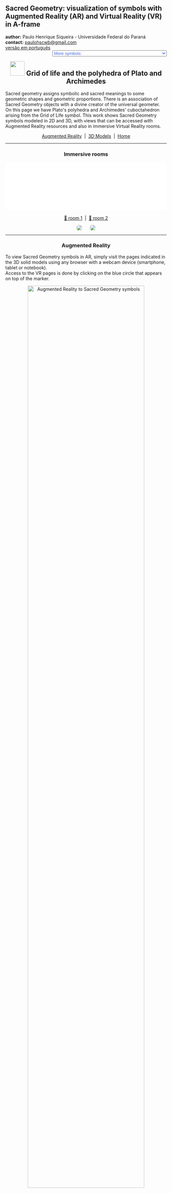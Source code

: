 <link rel="stylesheet" href="../scripts/style.css">
<meta charset="utf-8">
<link rel="icon" type="image/png" href="vr/salas/imagens/icone.png">
<h2>Sacred Geometry: visualization of symbols with Augmented Reality (AR) and Virtual Reality (VR) in A-frame</h2>
 <b>author:</b> Paulo Henrique Siqueira - Universidade Federal do Paraná
 <br><b>contact:</b> <a href="#">paulohscwb@gmail.com</a>
 <br><a href="https://paulohscwb.github.io/SacredGeometry/grid/pt-br/">versão em português</a>
 <form style="margin: 0 auto; float:right; text-align:right; width:100%; margin-bottom:15px;">
	<select id="url" onchange="urlHandler(this.value)" style="color:royalblue;">
		<option disabled selected value>More symbols:</option>
		<option value="../symbols/">Sacred Geometry symbols</option>
		<option value="../flower/">Flower of life and the polyhedra of Plato and Archimedes</option>
		<option value="../fruit/">Fruit of life and the polyhedra of Plato and Archimedes</option>
		<option disabled value="../grid/">Grid of life and the polyhedra of Plato and Archimedes</option>
		<!--<option value="../metatron/">Metatron and the polyhedra of Plato and Archimedes</option>-->
	</select>
</form>
<script>
function urlHandler(value) {                               
    window.location.assign(`${value}`);
}
</script>

<p id="p1"></p>
  <h2 align="center"><img src="vr/salas/imagens/icone.png" style="margin-bottom:-10px" width="45"> Grid of life and the polyhedra of Plato and Archimedes</h2>
Sacred geometry assigns symbolic and sacred meanings to some geometric shapes and geometric proportions. There is an association of Sacred Geometry objects with a divine creator of the universal geometer. On this page we have Plato's polyhedra and Archimedes' cuboctahedron arising from the Grid of Life symbol.
This work shows Sacred Geometry symbols modeled in 2D and 3D, with views that can be accessed with Augmented Reality resources and also in immersive Virtual Reality rooms.

<p align="center"><a href="#ra">Augmented Reality</a><span>&nbsp;&nbsp;|&nbsp;&nbsp;</span><a href="#m3d">3D Models</a><span>&nbsp;&nbsp;|&nbsp;&nbsp;</span><a href="../">Home</a></p>
  <hr>
 <h3 align="center">Immersive rooms</h3>
  <div class="embed-container"><iframe width="100%" src="sala1.htm" title="Sala Imersiva dos símbolos da Geometria Sagrada" frameborder="0" loading="lazy"></iframe></div>
  <p align="center"><a href="sala1.htm" target="_blank">&#x1f517; room 1</a><span>&nbsp;&nbsp;|&nbsp;&nbsp;</span><a href="sala2.htm" target="_blank">&#x1f517; room 2</a></p>
  <p align="center"><img src="vr/salas/videos/geomSagrada5.gif" style="max-width: 47%; border-radius:5px; margin-right:5%" loading="lazy"/><img src="vr/salas/videos/geomSagrada6.gif" style="max-width: 47%; border-radius:5px" loading="lazy"/></p>
  <hr>
  <h3 id="ra" align="center">Augmented Reality</h3>
  To view Sacred Geometry symbols in AR, simply visit the pages indicated in the 3D solid models using any browser with a webcam device (smartphone, tablet or notebook).
<br>Access to the VR pages is done by clicking on the blue circle that appears on top of the marker.
<p align="center"><img style="border-radius:7px;" alt="Augmented Reality to Sacred Geometry symbols" src="ar/example.png" width="85%"></p>
<hr>
<h3 id="m3d" align="center">3D models</h3>
<iframe width="560" height="315" style="max-width:100%" src="https://www.youtube.com/embed/videoseries?list=PLy0I_lGW8HxVJx0ZNW6Uxk3XaE3vNuT9q" title="YouTube video player" frameborder="0" allow="accelerometer; autoplay; clipboard-write; encrypted-media; gyroscope; picture-in-picture; web-share" allowfullscreen></iframe>
<h4>1. Grid of life - tetrahedron</h4>
<a href="vr/GridOfLife2d_tetrahedron.htm" target="_blank" title="3D model" class="fotoA"><img src="ar/46A.png" class="foto" alt="Grid of life - tetrahedron"></a><img src="ar/46.png" class="qr">
 <br><br><br>Plato conceived the world as being composed of four basic elements: Earth, Fire, Air and Water. Furthermore, Plato established a mystical association between these elements and the Platonic solids. Thus, the tetrahedron is associated with Fire and corresponds to the first circumference of the Seed of Life symbol. The vertices of the regular tetrahedron appear on some intersections of the Grid of Life symbol lines.
 <br><br>
  <a href="ra.html" class="raAR" title="Augmented reality" target="_blank"></a>
 <hr>
<h4>2. Grid of life - cube</h4>
<a href="vr/GridOfLife2d_cube.htm" target="_blank" title="3D model" class="fotoA"><img src="ar/47A.png" class="foto" alt="Grid of life - cube"></a><img src="ar/47.png" class="qr">
 <br><br><br>According to Plato's mystical correspondence, the cube is associated with the Earth and corresponds to the second circumference of the Seed of Life symbol. The vertices of the cube appear on some intersections of the Grid of Life symbol lines.
 <br><br>
 <a href="ra.html" class="raAR" title="Augmented reality" target="_blank"></a>
<hr>
<h4>3. Grid of life - octahedron</h4>
<a href="vr/GridOfLife2d_octahedron.htm" target="_blank" title="3D model" class="fotoA"><img src="ar/48A.png" class="foto" alt="Grid of life - octahedron"></a><img src="ar/48.png" class="qr">
 <br><br><br>According to Plato's mystical correspondence, the octahedron is associated with Air and corresponds to the third circumference of the Seed of Life symbol. The vertices of the regular octahedron appear on some intersections of the Grid of Life symbol lines.
 <br><br>
 <a href="ra.html" class="raAR" title="Augmented reality" target="_blank"></a>
 <hr>
<h4>4. Grid of life - icosahedron</h4>
<a href="vr/GridOfLife2d_icosahedron.htm" target="_blank" title="3D model" class="fotoA"><img src="ar/49A.png" class="foto" alt="Grid of life - icosahedron"></a><img src="ar/49.png" class="qr">
 <br><br><br>According to Plato's mystical correspondence, the icosahedron is associated with Water and corresponds to the fourth circumference of the Seed of Life symbol. The vertices of the regular icosahedron appear overlapping or correspondingly associated with some intersections of the Grid of Life symbol lines.
 <br><br>
 <a href="ra.html" class="raAR" title="Augmented reality" target="_blank"></a>
<hr>
<h4>5. Grid of life - dodecahedron</h4>
<a href="vr/GridOfLife2d_dodecahedron.htm" target="_blank" title="3D model" class="fotoA"><img src="ar/50A.png" class="foto" alt="Grid of life - dodecahedron"></a><img src="ar/50.png" class="qr">
 <br><br><br>According to Plato's mystical correspondence, the dodecahedron is associated with the Universe and corresponds to the fifth circumference of the Seed of Life symbol. The vertices of the regular dodecahedron appear overlapping or correspondingly associated with some intersections of the Grid of Life symbol lines.
 <br><br>
  <a href="ra.html" class="raAR" title="Augmented reality" target="_blank"></a>
 <hr>
<h4>6. Grid of life - star tetrahedron</h4>
<a href="vr/GridOfLife2d_tetrahedronStar.htm" target="_blank" title="3D model" class="fotoA"><img src="ar/51A.png" class="foto" alt="Grid of life - star tetrahedron"></a><img src="ar/51.png" class="qr">
 <br><br><br>The Merkabah or Star tetrahedron or Star of Davi is the geometric figure that represents male and female energy  Heaven and Earth. The Star tetrahedron corresponds to the sixth circumference of the Seed of Life symbol and the vertices of this solid appear overlapping with some intersections of the Grid of Life symbol lines.
 <br><br>
 <a href="ra.html" class="raAR" title="Augmented reality" target="_blank"></a>
 <hr>
<h4>7. Grid of life - cuboctahedron</h4>
<a href="vr/GridOfLife2d_cuboctahedron.htm" target="_blank" title="3D model" class="fotoA"><img src="ar/52A.png" class="foto" alt="Grid of life - cuboctahedron"></a><img src="ar/52.png" class="qr">
 <br><br><br>The Archimedes cuboctahedron represents the Energy Vector of Equilibrium. The cuboctahedron corresponds to the seventh circumference of the Seed of Life symbol and the vertices of this solid appear overlapping or in correspondence with some intersections of the Grid of Life symbol lines.
 <br><br>
  <a href="ra.html" class="raAR" title="Augmented reality" target="_blank"></a>
 <hr>
<h4>8. Grid of Life 3D - cuboctahedron v1</h4>
<a href="vr/GridOfLife3d_v2_cuboctahedron.htm" target="_blank" title="3D model" class="fotoA"><img src="ar/60A.png" class="foto" alt="Grid of Life 3D"></a><img src="ar/60.png" class="qr">
 <br><br><br>In this representation we have the 3D model of the Grid of Life symbol built with 3 rotations around one of the symbols. Joining the intersections of the external lines, we obtain an Archimedean cuboctahedron.
 <br><br>
 <a href="ra.html" class="raAR" title="Augmented reality" target="_blank"></a>
 <hr>
 <h4>9. Grid of life 3D - tetrahedron</h4>
<a href="vr/GridOfLife3d_tetrahedron.htm" target="_blank" title="3D model" class="fotoA"><img src="ar/53A.png" class="foto" alt="Grid of life - tetrahedron"></a><img src="ar/53.png" class="qr">
 <br><br><br>The vertices of the regular tetrahedron appear at some intersections of the Grid of Life symbol lines. In the 3D representation, the tetrahedron is inscribed with the Grid of Life symbol.
 <br><br>
  <a href="ra1.html" class="raAR" title="Augmented reality" target="_blank"></a>
 <hr>
<h4>10. Grid of life 3D - cube</h4>
<a href="vr/GridOfLife3d_cube.htm" target="_blank" title="3D model" class="fotoA"><img src="ar/54A.png" class="foto" alt="Grid of life - cube"></a><img src="ar/54.png" class="qr">
 <br><br><br>The vertices of the cube appear at some intersections of the Grid of Life symbol lines. In the 3D representation, the cube is inscribed with the Grid of Life symbol.
 <br><br>
 <a href="ra1.html" class="raAR" title="Augmented reality" target="_blank"></a>
 <p class="topop"><a href="#p1" class="topo">back to top</a></p>
 <hr>
 <h4>11. Grid of life 3D- octahedron</h4>
<a href="vr/GridOfLife3d_octahedron.htm" target="_blank" title="3D model" class="fotoA"><img src="ar/55A.png" class="foto" alt="Grid of life - octahedron"></a><img src="ar/55.png" class="qr">
 <br><br><br>The vertices of the regular octahedron appear at some intersections of the Grid of Life symbol lines. In the 3D representation, the octahedron is inscribed with the Grid of Life symbol.
 <br><br>
 <a href="ra1.html" class="raAR" title="Augmented reality" target="_blank"></a>
 <hr>
<h4>12. Grid of life 3D - icosahedron</h4>
<a href="vr/GridOfLife3d_icosahedron.htm" target="_blank" title="3D model" class="fotoA"><img src="ar/56A.png" class="foto" alt="Grid of life - icosahedron"></a><img src="ar/56.png" class="qr">
 <br><br><br>The vertices of the regular icosahedron appear overlapping or correspondingly associated with some intersections of the Grid of Life symbol lines. In the 3D representation, the icosahedron is inscribed with the Grid of Life symbol.
 <br><br>
 <a href="ra1.html" class="raAR" title="Augmented reality" target="_blank"></a>
<hr>
<h4>13. Grid of life 3D - dodecahedron</h4>
<a href="vr/GridOfLife3d_dodecahedron.htm" target="_blank" title="3D model" class="fotoA"><img src="ar/57A.png" class="foto" alt="Grid of life - dodecahedron"></a><img src="ar/57.png" class="qr">
 <br><br><br>The vertices of the regular dodecahedron appear overlapping or correspondingly associated with some intersections of the Grid of Life symbol lines. In the 3D representation, the dodecahedron is circumscribed with the Grid of Life symbol.
 <br><br>
  <a href="ra1.html" class="raAR" title="Augmented reality" target="_blank"></a>
 <hr>
<h4>14. Grid of life 3D - star tetrahedron</h4>
<a href="vr/GridOfLife3d_tetrahedronStar.htm" target="_blank" title="3D model" class="fotoA"><img src="ar/58A.png" class="foto" alt="Grid of life - star tetrahedron"></a><img src="ar/58.png" class="qr">
 <br><br><br>The vertices of star tetrahedron appear overlapping with some intersections of the Grid of Life symbol lines. In the 3D representation, the star tetrahedron is inscribed with the Grid of Life symbol.
 <br><br>
 <a href="ra1.html" class="raAR" title="Augmented reality" target="_blank"></a>
 <hr>
<h4>15. Grid of life 3D - cuboctahedron</h4>
<a href="vr/GridOfLife3d_cuboctahedron.htm" target="_blank" title="3D model" class="fotoA"><img src="ar/59A.png" class="foto" alt="Grid of life - cuboctahedron"></a><img src="ar/59.png" class="qr">
 <br><br><br>The vertices of Archimedes cuboctahedron appear overlapping with some intersections of the Grid of Life symbol lines. In the 3D representation, the cuboctahedron is inscribed with the Grid of Life symbol.
 <br><br>
  <a href="ra1.html" class="raAR" title="Augmented reality" target="_blank"></a>
 <p class="topop"><a href="#p1" class="topo">back to top</a></p>
<hr>

<br><a rel="license" href="http://creativecommons.org/licenses/by-nc-nd/4.0/"><img alt="Licença Creative Commons" style="border-width:0" src="https://i.creativecommons.org/l/by-nc-nd/4.0/88x31.png" loading="lazy"/></a><br /><span xmlns:dct="http://purl.org/dc/terms/" property="dct:title">Grid of life and the polyhedra of Plato and Archimedes - Visualization of symbols with Augmented Reality and Virtual Reality</span> by <a xmlns:cc="http://creativecommons.org/ns#" href="https://paulohscwb.github.io/SacredGeometry/grid/" property="cc:attributionName" rel="cc:attributionURL">Paulo Henrique Siqueira</a> is licensed with a license <a rel="license" href="http://creativecommons.org/licenses/by-nc-nd/4.0/">Creative Commons Attribution-NonCommercial-NoDerivatives 4.0 International</a>.

<h4>How to cite this work:</h4> 
<p>Siqueira, P.H., "Grid of life and the polyhedra of Plato and Archimedes: Visualization of symbols with Augmented Reality and Virtual Reality". Available in: <https://paulohscwb.github.io/SacredGeometry/grid/>, August 2024.</p>
<!--<a target="_blank" href="https://doi.org/10.5281/zenodo.8272770"><img src="https://zenodo.org/badge/DOI/10.5281/zenodo.8272770.svg" alt="DOI"></a>-->
<br><br><b>References:</b>
<br>Pardesco. "Sacred Geometry Art, Symbols & Meanings". <a href="https://pardesco.com/blogs/news/sacred-geometry-art-symbols-meanings" target="_blank">https://pardesco.com/blogs/news/sacred-geometry-art-symbols-meanings</a>
<br>Weisstein, Eric W. "Platonic Solid" From MathWorld-A Wolfram Web Resource. <a href="http://mathworld.wolfram.com/PlatonicSolid.html" target="_blank">http://mathworld.wolfram.com/PlatonicSolid.html</a>
<br>Wikipedia <a href="https://en.wikipedia.org/wiki/en.wikipedia.org/wiki/Platonic_solid" target="_blank">https://en.wikipedia.org/wiki/Platonic_solid</a>
<br>Solar System Scope. "Solar Textures: Stars and Milky Way". <a href="http://dmccooey.com/polyhedra/" target="_blank">https://www.solarsystemscope.com/textures/</a>
